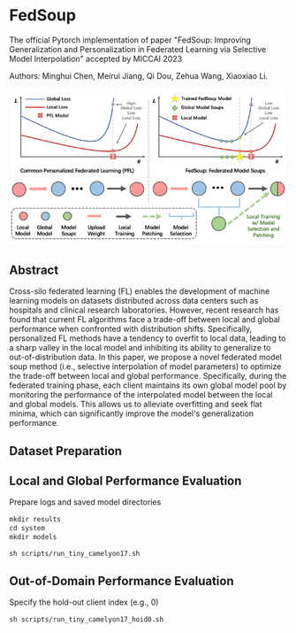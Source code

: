 # FedSoup
The official Pytorch implementation of paper "FedSoup: Improving Generalization and Personalization in Federated Learning via Selective Model Interpolation" accepted by MICCAI 2023

Authors: Minghui Chen, Meirui Jiang, Qi Dou, Zehua Wang, Xiaoxiao Li.

![FedSoup](/img/FedSoupFramework.png)

## Abstract
Cross-silo federated learning (FL) enables the development of machine learning models on datasets distributed across data centers such as hospitals and clinical research laboratories. However, recent research has found that current FL algorithms face a trade-off between local and global performance when confronted with distribution shifts. Specifically, personalized FL methods have a tendency to overfit to local data, leading to a sharp valley in the local model and inhibiting its ability to generalize to out-of-distribution data. In this paper, we propose a novel federated model soup method (i.e., selective interpolation of model parameters) to optimize the trade-off between local and global performance. Specifically, during the federated training phase, each client maintains its own global model pool by monitoring the performance of the interpolated model between the local and global models. This allows us to alleviate overfitting and seek flat minima, which can significantly improve the model's generalization performance.

## Dataset Preparation

## Local and Global Performance Evaluation
Prepare logs and saved model directories
```
mkdir results
cd system
mkdir models
```

```
sh scripts/run_tiny_camelyon17.sh
```

## Out-of-Domain Performance Evaluation
Specify the hold-out client index (e.g., 0)
```
sh scripts/run_tiny_camelyon17_hoid0.sh
```
